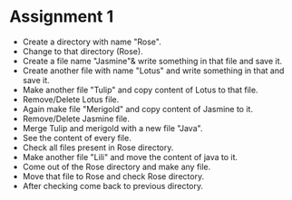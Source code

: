 # Assignment 1


- Create a directory with name "Rose".
- Change to that directory (Rose).
- Create a file name "Jasmine"& write something in that file and save it.
- Create another file with name "Lotus" and write something in that and  save it.
- Make another file "Tulip" and copy content of Lotus to  that file.
- Remove/Delete Lotus file.
- Again make file "Merigold" and copy content of Jasmine to it.
- Remove/Delete Jasmine file.
- Merge Tulip and merigold with a new file "Java".
- See the content of every file.
- Check all files present in Rose directory.
- Make another file "Lili" and move the content of java to it.
- Come out of the Rose directory and make any file.
- Move that file to Rose and check Rose directory.
- After checking come back to previous directory.
